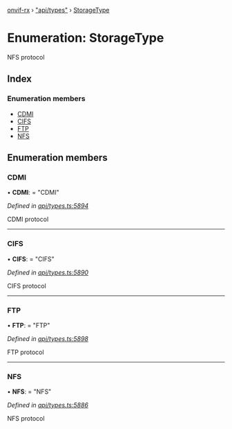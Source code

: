 [onvif-rx](../README.md) › ["api/types"](../modules/_api_types_.md) › [StorageType](_api_types_.storagetype.md)

# Enumeration: StorageType

NFS protocol

## Index

### Enumeration members

* [CDMI](_api_types_.storagetype.md#cdmi)
* [CIFS](_api_types_.storagetype.md#cifs)
* [FTP](_api_types_.storagetype.md#ftp)
* [NFS](_api_types_.storagetype.md#nfs)

## Enumeration members

###  CDMI

• **CDMI**: = "CDMI"

*Defined in [api/types.ts:5894](https://github.com/patrickmichalina/onvif-rx/blob/3e9b152/src/api/types.ts#L5894)*

CDMI protocol

___

###  CIFS

• **CIFS**: = "CIFS"

*Defined in [api/types.ts:5890](https://github.com/patrickmichalina/onvif-rx/blob/3e9b152/src/api/types.ts#L5890)*

CIFS protocol

___

###  FTP

• **FTP**: = "FTP"

*Defined in [api/types.ts:5898](https://github.com/patrickmichalina/onvif-rx/blob/3e9b152/src/api/types.ts#L5898)*

FTP protocol

___

###  NFS

• **NFS**: = "NFS"

*Defined in [api/types.ts:5886](https://github.com/patrickmichalina/onvif-rx/blob/3e9b152/src/api/types.ts#L5886)*

NFS protocol
